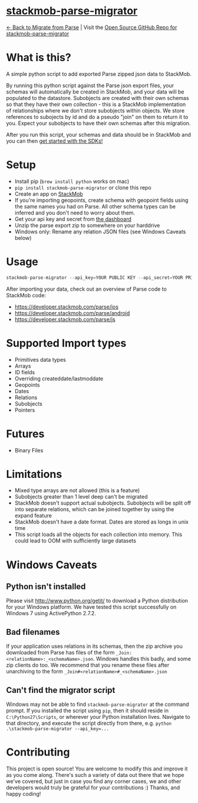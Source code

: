 <a href="https://github.com/stackmob/stackmob-parse-migrator">stackmob-parse-migrator</a>
============

<a href="https://www.stackmob.com/parse/">&larr; Back to Migrate from Parse</a> | Visit the <a href="https://github.com/stackmob/stackmob-parse-migrator">Open Source GitHub Repo for stackmob-parse-migrator</a>

# What is this?

A simple python script to add exported Parse zipped json data to StackMob.

By running this python script against the Parse json export files, your schemas will automatically be created in StackMob, and your data will be populated to the datastore.  Subobjects are created with their own schemas so that they have their own collection - this is a StackMob implementation of relationships where we don't store subobjects within objects.  We store references to subojects by id and do a pseudo "join" on them to return it to you.  Expect your subobjects to have their own schemas after this migration.

After you run this script, your schemas and data should be in StackMob and you can then <a href="https://developer.stackmob.com/tutorials">get started with the SDKs!</a>



# Setup

* Install pip (`brew install python` works on mac)
* `pip install stackmob-parse-migrator` or clone this repo
* Create an app on [StackMob](https://www.stackmob.com)
* If you're importing geopoints, create schema with geopoint fields using the same names you had on Parse. All other schema types can be inferred and you don't need to worry about them.
* Get your api key and secret from [the dashboard](https://dashboard.stackmob.com/settings)
* Unzip the parse export zip to somewhere on your harddrive
* Windows only: Rename any relation JSON files (see Windows Caveats below)

# Usage

```js
stackmob-parse-migrator --api_key=YOUR PUBLIC KEY --api_secret=YOUR PRIVATE KEY --path=/path/to/unzipped-json/folder --verbose 1
```

After importing your data, check out an overview of Parse code to StackMob code:

* <a href="https://developer.stackmob.com/parse/ios">https://developer.stackmob.com/parse/ios</a>
* <a href="https://developer.stackmob.com/parse/android">https://developer.stackmob.com/parse/android</a>
* <a href="https://developer.stackmob.com/parse/js">https://developer.stackmob.com/parse/js</a>


# Supported Import types
* Primitives data types
* Arrays
* ID fields
* Overriding createddate/lastmoddate
* Geopoints
* Dates
* Relations
* Subobjects
* Pointers

# Futures
* Binary Files

# Limitations
* Mixed type arrays are not allowed (this is a feature)
* Subobjects greater than 1 level deep can't be migrated
* StackMob doesn't support actual subobjects. Subobjects will be split off into separate relations, which can be joined together by using the expand feature
* StackMob doesn't have a date format. Dates are stored as longs in unix time
* This script loads all the objects for each collection into memory. This could lead to OOM with sufficiently large datasets

# Windows Caveats

## Python isn't installed

Please visit http://www.python.org/getit/ to download a Python distribution for your Windows platform. We have tested this script successfully on Windows 7 using ActivePython 2.7.2.

## Bad filenames

If your application uses relations in its schemas, then the zip archive you downloaded from Parse has files of the form `_Join:<relationName>:_<schemaName>.json`. Windows handles this badly, and some zip clients do too.  We recommend that you rename these files after unarchiving to the form `_Join#<relationName>#_<schemaName>.json`

## Can't find the migrator script

Windows may not be able to find `stackmob-parse-migrator` at the command prompt. If you installed the script using `pip`, then it should reside in `C:\Python27\Scripts`, or wherever your Python installation lives. Navigate to that directory, and execute the script directly from there, e.g. `python .\stackmob-parse-migrator --api_key=...`

# Contributing

This project is open source!  You are welcome to modify this and improve it as you come along.  There's such a variety of data out there that we hope we've covered, but just in case you find any corner cases, we and other developers would truly be grateful for your contributions :)  Thanks, and happy coding!

